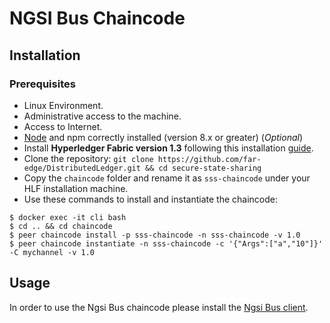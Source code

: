 # NGSI Bus Chaincode

## Installation
### Prerequisites
* Linux Environment.
* Administrative access to the machine.
* Access to Internet.
* [Node](https://nodejs.org/en/download/) and npm correctly installed (version 8.x or greater) (*Optional*)
* Install **Hyperledger Fabric version 1.3** following this installation [guide](https://hyperledger-fabric.readthedocs.io/en/release-1.3/getting_started.html).
* Clone the repository: `git clone https://github.com/far-edge/DistributedLedger.git && cd secure-state-sharing`
* Copy the `chaincode` folder and rename it as `sss-chaincode` under your HLF installation machine.
* Use these commands to install and instantiate the chaincode: 
```
$ docker exec -it cli bash
$ cd .. && cd chaincode
$ peer chaincode install -p sss-chaincode -n sss-chaincode -v 1.0
$ peer chaincode instantiate -n sss-chaincode -c '{"Args":["a","10"]}' -C mychannel -v 1.0
```

## Usage
In order to use the Ngsi Bus chaincode please install the [Ngsi Bus client](https://github.com/far-edge/DistributedLedger/tree/develop/ngsi-bus/client).

